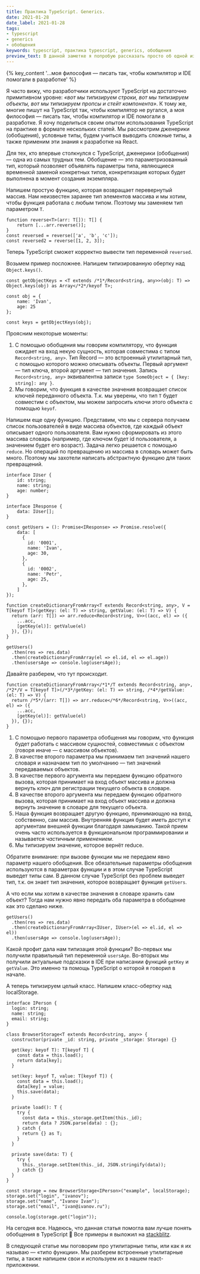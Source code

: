 ```yaml
---
title: Практика TypeScript. Generics.
date: 2021-01-28
date_label: 2021-01-28
tags:
- typescript
- generics
- обобщения
keywords: typescript, практика typescript, generics, обобщения
preview_text: В данной заметке я попробую рассказать просто об одной из непростых тем в TypeScript — об&nbsp;обобщениях.
---
```


{% key_content '...моя философия — писать так, чтобы компилятор и IDE помогали в разработке' %}

Я часто вижу, что разработчики используют TypeScript на достаточно примитивном уровне: _«вот мы типизируем строки, вот мы типизируем объекты, вот мы типизируем пропсы и стейт компонента»_. К тому же, многие пишут на TypeScript так, чтобы компилятор не ругался, а моя философия — писать так, чтобы компилятор и IDE помогали в разработке. Я хочу поделиться своим опытом использования TypeScript на практике в формате нескольких статей. Мы рассмотрим дженерики (обобщения), условные типы, будем учиться выводить сложные типы, а также применим эти знания к разработке на React.

Для тех, кто впервые столкнулся с TypeScript, дженерики (обобщения) — одна из самых трудных тем. Обобщение — это параметризованный тип, который позволяет объявлять параметры типа, являющиеся временной заменой конкретных типов, конкретизация которых будет выполнена в момент создания экземпляра.

Напишем простую функцию, которая возвращает перевернутый массив. Нам неизвестен заранее тип элементов массива и мы хотим, чтобы функция работала с любым типом. Поэтому мы заменяем тип параметром `T`.

```tsx
function reverse<T>(arr: T[]): T[] {
    return [...arr.reverse()];
}
const reversed = reverse(['a', 'b', 'c']);
const reversed2 = reverse([1, 2, 3]);
```

Теперь TypeScript сможет корректно вывести тип переменной `reversed`.

Возьмем пример посложнее. Напишем типизированную обертку над `Object.keys()`.

```tsx
const getObjectKeys = <T extends /*1*/Record<string, any>>(obj: T) => Object.keys(obj) as Array</*2*/keyof T>;

const obj = {
    name: 'Ivan',
    age: 25
};

const keys = getObjectKeys(obj);
```

Проясним некоторые моменты:

1. С помощью обобщения мы говорим компилятору, что функция ожидает на вход некую сущность, которая совместима с типом `Record<string, any>`. Тип Record — это встроенный утилитарный тип, с помощью которого можно описывать объекты. Первый аргумент — тип ключа, второй аргумент — тип значения. Запись `Record<string, any>` эквивалентна записи `type SomeObject = { [key: string]: any }`.
2. Мы говорим, что функция в качестве значения возвращает список ключей переданного объекта. Т.к. мы уверены, что тип `T` будет совместим с объектом, мы можем запросить ключи этого объекта с помощью `keyof`.

Напишем еще одну функцию. Представим, что мы с сервера получаем список пользователей в виде массива объектов, где каждый объект описывает одного пользователя. Вам нужно сформировать из этого массива словарь (например, где ключом будет id пользователя, а значением будет его возраст). Задача легко решается с помощью `reduce`. Но операций по превращению из массива в словарь может быть много. Поэтому мы захотели написать абстрактную функцию для таких превращений.

```tsx
interface IUser {
    id: string;
    name: string;
    age: number;
}

interface IResponse {
	data: IUser[];
}

const getUsers = (): Promise<IResponse> => Promise.resolve({
	data: [
	  {
	    id: '0001',
	    name: 'Ivan',
	    age: 30,
	  },
	  {
	    id: '0002',
	    name: 'Petr',
	    age: 25,
	  },
	]
});

function createDictionaryFromArray<T extends Record<string, any>, V = T[keyof T]>(getKey: (el: T) => string, getValue: (el: T) => V) {
  return (arr: T[]) => arr.reduce<Record<string, V>>((acc, el) => ({
    ...acc,
    [getKey(el)]: getValue(el)
  }), {});
}

getUsers()
  .then(res => res.data)
  .then(createDictionaryFromArray(el => el.id, el => el.age))
  .then(usersAge => console.log(usersAge));
```

Давайте разберем, что тут происходит.

```tsx
function createDictionaryFromArray</*1*/T extends Record<string, any>, /*2*/V = T[keyof T]>(/*3*/getKey: (el: T) => string, /*4*/getValue: (el: T) => V) {
  return /*5*/(arr: T[]) => arr.reduce</*6*/Record<string, V>>((acc, el) => ({
    ...acc,
    [getKey(el)]: getValue(el)
  }), {});
}
```

1. С помощью первого параметра обобщения мы говорим, что функция будет работать с массивом сущностей, совместимых с объектом (говоря иначе — с массивом объектов).
2. В качестве второго параметра мы принимаем тип значений нашего словаря и назначаем тип по умолчанию — тип значений передаваемых объектов.
3. В качестве первого аргумента мы передаем функцию обратного вызова, которая принимает на вход объект массива и должна вернуть ключ для регистрации текущего объекта в словаре.
4. В качестве второго аргумента мы передаем функцию обратного вызова, которая принимает на вход объект массива и должна вернуть значение в словаре для текущего объекта.
5. Наша функция возвращает другую функцию, принимающую на вход, собственно, сам массив. Внутренняя функция будет иметь доступ к аргументам внешней функции благодаря замыканию. Такой прием очень часто используется в функциональном программировании и называется _частичным применением_.
6. Мы типизируем значение, которое вернёт reduce.

Обратите внимание: при вызове функции мы не передаем явно параметр нашего обобщения. Все обязательные параметры обобщения используются в параметрах функции и в этом случае TypeScript выведет типы сам. В данном случае TypeScript без проблем выведет тип, т.к. он знает тип значения, которое возвращает функция `getUsers`.

А что если мы хотим в качестве значения в словаре хранить сам объект? Тогда нам нужно явно передать оба параметра в обобщение как это сделано ниже.

```tsx
getUsers()
  .then(res => res.data)
  .then(createDictionaryFromArray<IUser, IUser>(el => el.id, el => el))
  .then(usersAge => console.log(usersAge));
```

Какой профит дала нам типизация этой функции? Во-первых мы получили правильный тип переменной `usersAge`. Во-вторых мы получили актуальные подсказки в IDE при написании функций `getKey` и `getValue`. Это именно та помощь TypeScript о которой я говорил в начале.

А теперь типизируем целый класс. Напишем класс-обертку над localStorage.

```tsx
interface IPerson {
  login: string;
  name: string;
  email: string;
}

class BrowserStorage<T extends Record<string, any>> {
  constructor(private _id: string, private _storage: Storage) {}

  get(key: keyof T): T[keyof T] {
    const data = this.load();
    return data[key];
  }

  set(key: keyof T, value: T[keyof T]) {
    const data = this.load();
    data[key] = value;
    this.save(data);
  }

  private load(): T {
    try {
      const data = this._storage.getItem(this._id);
      return data ? JSON.parse(data) : {};
    } catch {
      return {} as T;
    }
  }

  private save(data: T) {
    try {
      this._storage.setItem(this._id, JSON.stringify(data));
    } catch {}
  }
}

const storage = new BrowserStorage<IPerson>("example", localStorage);
storage.set("login", "ivanov");
storage.set("name", "Ivanov Ivan");
storage.set("email", "ivan@ivanov.ru");

console.log(storage.get("login"));
```

На сегодня все. Надеюсь, что данная статья помогла вам лучше понять обобщения в TypeScript 🙂 Все примеры я выложил на [stackblitz](https://stackblitz.com/edit/typescript-generics-examples).

В следующей статье мы поговорим про утилитарные типы, или как я их называю — «типо функции». Мы разберем встроенные утилитарные типы, а также напишем свои и используем их в нашем react-приложении.
